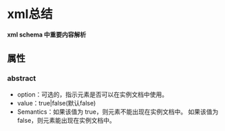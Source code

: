 # xml总结
**xml schema 中重要内容解析**

## 属性

### abstract

* option：可选的，指示元素是否可以在实例文档中使用。
* value：true|false(默认false)
* Semantics：如果该值为 true，则元素不能出现在实例文档中。 如果该值为 false，则元素能出现在实例文档中。
  
